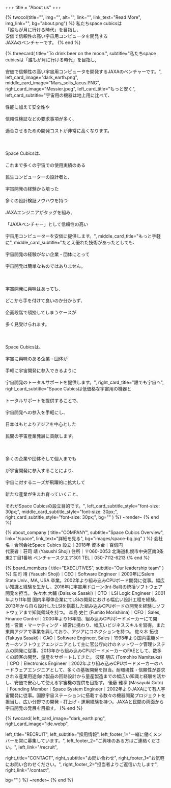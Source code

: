 +++
title = "About us"
+++

{% twocol(title="", img="", alt="", link="", link_text="Read More", img_link="", bg="about.png") %}
私たちspace cubicsは <br>
「誰もが月に行ける時代」を目指し、<br>
安価で信頼性の高い宇宙用コンピュータを開発する<br>
JAXAのベンチャーです。
{% end %}

{% threecard(
  title="To drink beer on the moon.",
  subtitle="私たちspace cubicsは「誰もが月に行ける時代」を目指し,<br><br>安価で信頼性の高い宇宙用コンピュータを開発するJAXAのベンチャーです。",
  left_card_image="dark_earth.png",
  middle_card_image="Mars_solis_lacus.PNG",
  right_card_image="Messier.jpeg",
  left_card_title="もっと安く",
  left_card_subtitle="宇宙用の機器は地上用に比べて、<br><br>性能に加えて安全性や<br><br>信頼性検証などの要求事項が多く、<br><br>適合させるための開発コストが非常に高くなります。<br><br><br><br>Space Cubicsは、<br><br>これまで多くの宇宙での使用実績のある<br><br>民生コンピューターの設計者と、<br><br>宇宙開発の経験から培った<br><br>多くの設計検証ノウハウを持つ<br><br>JAXAエンジニアがタッグを組み、<br><br>「JAXAベンチャー」として信頼性の高い<br><br>宇宙用コンピューターを安価に提供します。",
  middle_card_title="もっと手軽に",
  middle_card_subtitle="たとえ優れた技術があったとしても、<br><br>宇宙開発の経験がない企業・団体にとって<br><br>宇宙開発は簡単なものではありません。<br><br><br><br>宇宙開発に興味はあっても、<br><br>どこから手を付けて良いのか分からず、<br><br>企画段階で頓挫してしまうケースが<br><br>多く見受けられます。<br><br><br><br>Space Cubicsは、<br><br>宇宙に興味のある企業・団体が<br><br>手軽に宇宙開発に参入できるように<br><br>宇宙開発のトータルサポートを提供します。",
  right_card_title="誰でも宇宙へ",
  right_card_subtitle="Space Cubicsは低価格な宇宙用の機器と<br><br>トータルサポートを提供することで、<br><br>宇宙開発への参入を手軽にし、<br><br>日本はもとよりアジアを中心とした<br><br>民間の宇宙産業発展に貢献します。<br><br><br><br>多くの企業や団体そして個人までも<br><br>が宇宙開発に参入することにより、<br><br>宇宙に対するニーズが飛躍的に拡大して<br><br>新たな産業が生まれ育っていくこと、<br><br>それがSpace Cubicsの設立目的です。",
  left_card_subtitle_style="font-size: 30px;",
  middle_card_subtitle_style="font-size: 30px;",
  right_card_subtitle_style="font-size: 30px;",
  bg=""
) %}
~render~
{% end %}

{% about_company (
  title="COMPANY",
  subtitle="Space Cubics Overview",
  link="/space",
  link_text="詳細を見る",
  bg="images/space-bg.jpg"
) %}
会社名｜合同会社Space Cubics
設立｜2018年
資本金｜百億円  
代表者｜荘司 靖 (Yasushi Shoji) 
住所｜〒060-0053 北海道札幌市中央区南3条東2丁目1番地 ベンチャースクエア301 
TEL｜050-7112-6213 
{% end %}

{% board_members (
  title="EXECUTIVES",
  subtitle="Our leadership team"
) %}
荘司 靖 (Yasushi Shoji)｜CEO｜Software Engineer｜2000年にSalem State Univ., MA, USA 卒業。2002年より組み込みCPUボード開発に従事。幅広い知識と経験を生かし、2016年に宇宙用ドローン(Int-Ball)の統括ソフトウェア開発を担当。
佐々木 大輔 (Daisuke Sasaki)｜CTO｜LSI Logic Engineer｜2001年より11年間 国内半導体企業にてLSIの開発における幅広い設計工程を経験。2013年から自ら設計したLSIを搭載した組み込みCPUボードの開発を経験しソフトウェアまで知識領域を持つ。
森島 史仁 (Fumito Morishima)｜CFO｜Sales, Finance Control｜2000年より16年間、組み込みCPUボードメーカーにて開発・営業・マーケティング・経営に携わり、幅広いビジネススキルを習得。また東南アジアで事業を興しており、アジアにコネクションを持つ。
佐々木 拓也 (Takuya Sasaki)｜CAO｜Software Engineer, Sales｜1998年より国内電機メーカーのソフトウェアエンジニアとして主に官公庁向けのネットワーク管理システムの開発に従事。2013年から組み込みCPUボードメーカーのFAEとして、数多くの顧客の開発、量産をサポートしてきた。
波塚 朋広 (Tomohiro Namitsuka)｜CPO｜Electronics Engineer｜2002年より組み込みCPUボードメーカーのハードウェアエンジニアとして、多くの基板開発を担当。耐環境性・信頼性が要求される産業用途向け製品の回路設計から量産製造までの幅広い知識と経験を活かし、安価で安心して使える宇宙機の提供を目指す。
後藤 雅享 (Masayuki Goto)｜Founding Member｜Space System Engineer｜2002年よりJAXAにて有人宇宙開発に従事。国際宇宙ステーションに搭載する数々の機器開発プロジェクトを担当し、広い分野での開発・打上げ・運用経験を持つ。JAXAと民間の両面から宇宙開発の発展を目指す。
{% end %}

{% twocard(
  left_card_image="dark_earth.png", 
  right_card_image="ide.webp",

  left_title="RECRUIT",
  left_subtitle="採用情報",
  left_footer_1="一緒に働くメンバーを常に募集しています。",
  left_footer_2="ご興味のある方はご連絡ください。",
  left_link="/recruit",

  right_title="CONTACT",
  right_subtitle="お問い合わせ",
  right_footer_1="お気軽にお問い合わせください。",
  right_footer_2="担当者よりご返信いたします",
  right_link="/contact",

  bg=""
) %}
~render~
{% end %}
